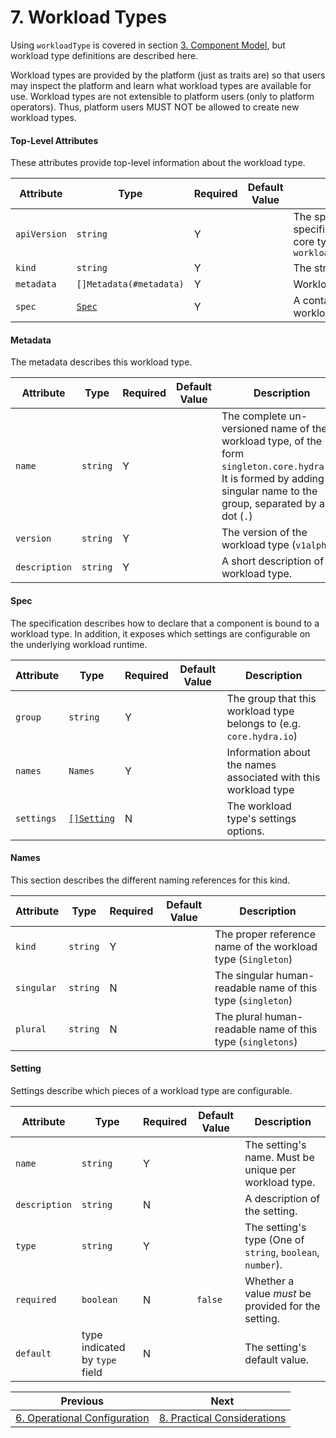 # 7. Workload Types

Using `workloadType` is covered in section [3. Component Model](3.component_model), but workload type definitions are described here.

Workload types are provided by the platform (just as traits are) so that users may inspect the platform and learn what workload types are available for use. Workload types are not extensible to platform users (only to platform operators). Thus, platform users MUST NOT be allowed to create new workload types.

#### Top-Level Attributes

These attributes provide top-level information about the workload type.

| Attribute | Type | Required | Default Value | Description |
|-----------|------|----------|---------------|-------------|
| `apiVersion` | `string` | Y || The specific version of the specification in use. The core types use `workloads.hydra.io/v1alpha1` |
| `kind` | `string` | Y || The string `WorkloadType` |
| `metadata` | `[]Metadata(#metadata)` | Y | | WorkloadType metadata. |
| `spec`| [`Spec`](#spec) | Y || A container for exposing the workload type definition. |

#### Metadata

The metadata describes this workload type.

| Attribute | Type | Required | Default Value | Description |
|-----------|------|----------|---------------|-------------|
| `name` | `string` | Y || The complete un-versioned name of the workload type, of the form `singleton.core.hydra.io`. It is formed by adding the singular name to the group, separated by a dot (`.`) |
| `version` | `string` | Y | | The version of the workload type (`v1alpha1`) |
| `description` | `string` | Y | | A short description of the workload type. |

#### Spec

The specification describes how to declare that a component is bound to a workload type. In addition, it exposes which settings are configurable on the underlying workload runtime.

| Attribute | Type | Required | Default Value | Description |
|-----------|------|----------|---------------|-------------|
| `group` | `string` | Y | | The group that this workload type belongs to (e.g. `core.hydra.io`)
| `names` | `Names` | Y | | Information about the names associated with this workload type |
| `settings` | [`[]Setting`](#parameter) | N | | The workload type's settings options. |

#### Names

This section describes the different naming references for this kind.

| Attribute | Type | Required | Default Value | Description |
|-----------|------|----------|---------------|-------------|
| `kind` | `string` | Y | | The proper reference name of the workload type (`Singleton`) |
| `singular` | `string` | N | | The singular human-readable name of this type (`singleton`) |
| `plural` | `string` | N | | The plural human-readable name of this type (`singletons`) |

#### Setting

Settings describe which pieces of a workload type are configurable.

| Attribute | Type | Required | Default Value | Description |
|-----------|------|----------|---------------|-------------|
| `name` | `string` | Y | | The setting's name. Must be unique per workload type. |
| `description` | `string` | N | | A description of the setting. |
| `type` | `string` | Y | | The setting's type (One of `string`, `boolean`, `number`). |
| `required` | `boolean` | N |`false` | Whether a value _must_ be provided for the setting. |
| `default` | type indicated by `type` field | N | | The setting's default value. |

| Previous        | Next           | 
| ------------- |-------------|
| [6. Operational Configuration](6.operational_configuration.md) | [8. Practical Considerations](8.practical_considerations.md) |
